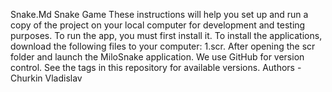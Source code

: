  Snake.Md
Snake Game These instructions will help you set up and run a copy of the project on your local computer for development and testing purposes. To run the app, you must first install it. To install the applications, download the following files to your computer: 1.scr. After opening the scr folder and launch the MiloSnake application. We use GitHub for version control. See the tags in this repository for available versions. Authors - Churkin Vladislav
